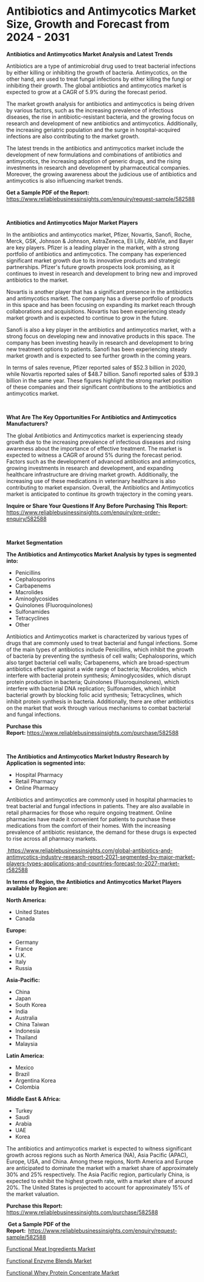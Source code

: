 <p><h1>Antibiotics and Antimycotics Market Size, Growth and Forecast from 2024 - 2031</h1></p><p><strong>Antibiotics and Antimycotics Market Analysis and Latest Trends</strong></p>
<p><p>Antibiotics are a type of antimicrobial drug used to treat bacterial infections by either killing or inhibiting the growth of bacteria. Antimycotics, on the other hand, are used to treat fungal infections by either killing the fungi or inhibiting their growth. The global antibiotics and antimycotics market is expected to grow at a CAGR of 5.9% during the forecast period.</p><p>The market growth analysis for antibiotics and antimycotics is being driven by various factors, such as the increasing prevalence of infectious diseases, the rise in antibiotic-resistant bacteria, and the growing focus on research and development of new antibiotics and antimycotics. Additionally, the increasing geriatric population and the surge in hospital-acquired infections are also contributing to the market growth.</p><p>The latest trends in the antibiotics and antimycotics market include the development of new formulations and combinations of antibiotics and antimycotics, the increasing adoption of generic drugs, and the rising investments in research and development by pharmaceutical companies. Moreover, the growing awareness about the judicious use of antibiotics and antimycotics is also influencing market trends.</p></p>
<p><strong>Get a Sample PDF of the Report:&nbsp;</strong> <a href="https://www.reliablebusinessinsights.com/enquiry/request-sample/582588">https://www.reliablebusinessinsights.com/enquiry/request-sample/582588</a></p>
<p>&nbsp;</p>
<p><strong>Antibiotics and Antimycotics Major Market Players</strong></p>
<p><p>In the antibiotics and antimycotics market, Pfizer, Novartis, Sanofi, Roche, Merck, GSK, Johnson & Johnson, AstraZeneca, Eli Lilly, AbbVie, and Bayer are key players. Pfizer is a leading player in the market, with a strong portfolio of antibiotics and antimycotics. The company has experienced significant market growth due to its innovative products and strategic partnerships. Pfizer's future growth prospects look promising, as it continues to invest in research and development to bring new and improved antibiotics to the market.</p><p>Novartis is another player that has a significant presence in the antibiotics and antimycotics market. The company has a diverse portfolio of products in this space and has been focusing on expanding its market reach through collaborations and acquisitions. Novartis has been experiencing steady market growth and is expected to continue to grow in the future.</p><p>Sanofi is also a key player in the antibiotics and antimycotics market, with a strong focus on developing new and innovative products in this space. The company has been investing heavily in research and development to bring new treatment options to patients. Sanofi has been experiencing steady market growth and is expected to see further growth in the coming years.</p><p>In terms of sales revenue, Pfizer reported sales of $52.3 billion in 2020, while Novartis reported sales of $48.7 billion. Sanofi reported sales of $39.3 billion in the same year. These figures highlight the strong market position of these companies and their significant contributions to the antibiotics and antimycotics market.</p></p>
<p>&nbsp;</p>
<p><strong>What Are The Key Opportunities For Antibiotics and Antimycotics Manufacturers?</strong></p>
<p><p>The global Antibiotics and Antimycotics market is experiencing steady growth due to the increasing prevalence of infectious diseases and rising awareness about the importance of effective treatment. The market is expected to witness a CAGR of around 5% during the forecast period. Factors such as the development of advanced antibiotics and antimycotics, growing investments in research and development, and expanding healthcare infrastructure are driving market growth. Additionally, the increasing use of these medications in veterinary healthcare is also contributing to market expansion. Overall, the Antibiotics and Antimycotics market is anticipated to continue its growth trajectory in the coming years.</p></p>
<p><strong>Inquire or Share Your Questions If Any Before Purchasing This Report:</strong> <a href="https://www.reliablebusinessinsights.com/enquiry/pre-order-enquiry/582588">https://www.reliablebusinessinsights.com/enquiry/pre-order-enquiry/582588</a></p>
<p>&nbsp;</p>
<p><strong>Market Segmentation</strong></p>
<p><strong>The Antibiotics and Antimycotics Market Analysis by types is segmented into:</strong></p>
<p><ul><li>Penicillins</li><li>Cephalosporins</li><li>Carbapenems</li><li>Macrolides</li><li>Aminoglycosides</li><li>Quinolones (Fluoroquinolones)</li><li>Sulfonamides</li><li>Tetracyclines</li><li>Other</li></ul></p>
<p><p>Antibiotics and Antimycotics market is characterized by various types of drugs that are commonly used to treat bacterial and fungal infections. Some of the main types of antibiotics include Penicillins, which inhibit the growth of bacteria by preventing the synthesis of cell walls; Cephalosporins, which also target bacterial cell walls; Carbapenems, which are broad-spectrum antibiotics effective against a wide range of bacteria; Macrolides, which interfere with bacterial protein synthesis; Aminoglycosides, which disrupt protein production in bacteria; Quinolones (Fluoroquinolones), which interfere with bacterial DNA replication; Sulfonamides, which inhibit bacterial growth by blocking folic acid synthesis; Tetracyclines, which inhibit protein synthesis in bacteria. Additionally, there are other antibiotics on the market that work through various mechanisms to combat bacterial and fungal infections.</p></p>
<p><strong>Purchase this Report:&nbsp;</strong><a href="https://www.reliablebusinessinsights.com/purchase/582588">https://www.reliablebusinessinsights.com/purchase/582588</a></p>
<p>&nbsp;</p>
<p><strong>The Antibiotics and Antimycotics Market Industry Research by Application is segmented into:</strong></p>
<p><ul><li>Hospital Pharmacy</li><li>Retail Pharmacy</li><li>Online Pharmacy</li></ul></p>
<p><p>Antibiotics and antimycotics are commonly used in hospital pharmacies to treat bacterial and fungal infections in patients. They are also available in retail pharmacies for those who require ongoing treatment. Online pharmacies have made it convenient for patients to purchase these medications from the comfort of their homes. With the increasing prevalence of antibiotic resistance, the demand for these drugs is expected to rise across all pharmacy markets.</p></p>
<p><a href="https://www.reliablebusinessinsights.com/global-antibiotics-and-antimycotics-industry-research-report-2021-segmented-by-major-market-players-types-applications-and-countries-forecast-to-2027-market-r582588">&nbsp;https://www.reliablebusinessinsights.com/global-antibiotics-and-antimycotics-industry-research-report-2021-segmented-by-major-market-players-types-applications-and-countries-forecast-to-2027-market-r582588</a></p>
<p><strong>In terms of Region, the Antibiotics and Antimycotics Market Players available by Region are:</strong></p>
<p>
    <p> <strong> North America: </strong>
        <ul>
            <li>United States</li>
            <li>Canada</li>
        </ul>
        </p> 
    <p> <strong> Europe: </strong>
        <ul>
            <li>Germany</li>
            <li>France</li>
            <li>U.K.</li>
            <li>Italy</li>
            <li>Russia</li>
        </ul>
        </p> 
    <p> <strong> Asia-Pacific: </strong>
        <ul>
            <li>China</li>
            <li>Japan</li>
            <li>South Korea</li>
            <li>India</li>
            <li>Australia</li>
            <li>China Taiwan</li>
            <li>Indonesia</li>
            <li>Thailand</li>
            <li>Malaysia</li>
        </ul>
        </p> 
    <p> <strong> Latin America: </strong>
        <ul>
            <li>Mexico</li>
            <li>Brazil</li>
            <li>Argentina Korea</li>
            <li>Colombia</li>
        </ul>
        </p> 
    <p> <strong> Middle East & Africa: </strong>
        <ul>
            <li>Turkey</li>
            <li>Saudi</li>
            <li>Arabia</li>
            <li>UAE</li>
            <li>Korea</li>
        </ul>
    </p>
    </p>
<p><p>The antibiotics and antimycotics market is expected to witness significant growth across regions such as North America (NA), Asia Pacific (APAC), Europe, USA, and China. Among these regions, North America and Europe are anticipated to dominate the market with a market share of approximately 30% and 25% respectively. The Asia Pacific region, particularly China, is expected to exhibit the highest growth rate, with a market share of around 20%. The United States is projected to account for approximately 15% of the market valuation.</p></p>
<p><strong>Purchase this Report: </strong><a href="https://www.reliablebusinessinsights.com/purchase/582588">https://www.reliablebusinessinsights.com/purchase/582588</a></p>
<p>&nbsp;<strong>Get a Sample PDF of the Report:&nbsp;&nbsp;</strong><a href="https://www.reliablebusinessinsights.com/enquiry/request-sample/582588">https://www.reliablebusinessinsights.com/enquiry/request-sample/582588</a></p>
<p><strong></strong></p>
<p><p><a href="https://github.com/mackpencerus/Market-Research-Report-List-1/blob/main/functional-meat-ingredients-market.md">Functional Meat Ingredients Market</a></p><p><a href="https://github.com/avrinamou1/Market-Research-Report-List-1/blob/main/functional-enzyme-blends-market.md">Functional Enzyme Blends Market</a></p><p><a href="https://github.com/carolalsopr44536/Market-Research-Report-List-1/blob/main/functional-whey-protein-concentrate-market.md">Functional Whey Protein Concentrate Market</a></p></p>